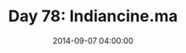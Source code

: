 ---
permalink: /jekyll/update/2014/09/07/day78
redirect_to: http://arounddh.elotroalex.com/jekyll/update/2014/09/07/day78
layout: post
title:  "Day 78: Indiancine.ma"
date:   2014-09-07 04:00:00
categories: jekyll update
---